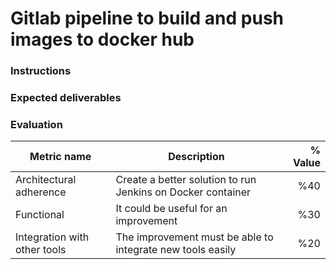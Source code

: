 # Gitlab pipeline to build and push images to docker hub

### Instructions



### Expected deliverables




### Evaluation

| Metric name | Description | % Value |
| ----------- |-------------| -------:|
| Architectural adherence  | Create a better solution to run Jenkins on Docker container | %40 |
| Functional    | It could be useful for an improvement   | %30 |
| Integration with other tools   | The improvement must be able to integrate new tools easily | %20 |
